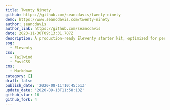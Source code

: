 ```yaml
---
title: Twenty Ninety
github: https://github.com/seancdavis/twenty-ninety
demo: https://www.seancdavis.com/twenty-ninety
author: seancdavis
author_link: https://github.com/seancdavis
date: 2023-11-30T09:13:31.707Z
description: A production-ready Eleventy starter kit, optimized for performance.
ssg:
  - Eleventy
css:
  - Tailwind
  - PostCSS
cms:
  - Markdown
category: []
draft: false
publish_date: '2020-08-11T10:45:51Z'
update_date: '2020-09-13T11:58:10Z'
github_star: 16
github_fork: 4
---
```


